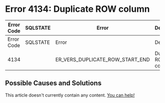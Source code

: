 
# Error 4134: Duplicate ROW column


| Error Code | SQLSTATE | Error | Description |
| --- | --- | --- | --- |
| Error Code | SQLSTATE | Error | Description |
| 4134 |  | ER_VERS_DUPLICATE_ROW_START_END | Duplicate ROW %s column %`s |




## Possible Causes and Solutions


This article doesn't currently contain any content. [You can help!](/kb/en/writing-and-editing-knowledge-base-articles/)

